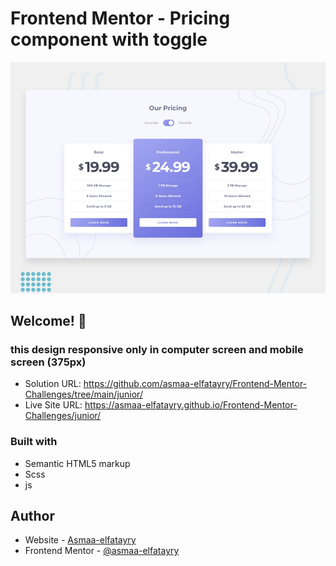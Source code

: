 # Frontend Mentor - Pricing component with toggle

![Design preview for the Pricing component with toggle coding challenge](./design/desktop-preview.jpg)

## Welcome! 👋

### this design responsive only in computer screen and mobile screen (375px)

- Solution URL: https://github.com/asmaa-elfatayry/Frontend-Mentor-Challenges/tree/main/junior/
- Live Site URL: https://asmaa-elfatayry.github.io/Frontend-Mentor-Challenges/junior/

### Built with

- Semantic HTML5 markup
- Scss
- js

## Author

- Website - [Asmaa-elfatayry](https://github.com/asmaa-elfatayry)
- Frontend Mentor - [@asmaa-elfatayry](https://www.frontendmentor.io/profile/asmaa-elfatayry)

